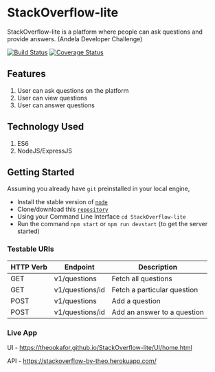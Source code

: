 # StackOverflow-lite
StackOverflow-lite is a platform where people can ask questions and provide answers. (Andela Developer Challenge)

[![Build Status](https://travis-ci.com/TheoOkafor/StackOverflow-lite.svg?branch=development)](https://travis-ci.com/TheoOkafor/StackOverflow-lite)
[![Coverage Status](https://coveralls.io/repos/github/TheoOkafor/StackOverflow-lite/badge.svg)](https://coveralls.io/github/TheoOkafor/StackOverflow-lite)

## Features
1. User can ask questions on the platform
2. User can view questions
3. User can answer questions

## Technology Used
1. ES6
2. NodeJS/ExpressJS

## Getting Started
Assuming you already have `git` preinstalled in your local engine,

* Install the stable version of [`node`](https://nodejs.org/en/download/)
* Clone/download this [`repository`](https://github.com/TheoOkafor/StackOverflow-lite)
* Using your Command Line Interface `cd StackOverflow-lite`
* Run the command `npm start` or `npm run devstart` (to get the server started)

### Testable URIs
|HTTP Verb|Endpoint         |Description                   |
|---------|-----------------|------------------------------|
|GET      | v1/questions    | Fetch all questions          |
|GET      | v1/questions/id | Fetch a particular question  |
|POST     | v1/questions    | Add a question               |
|POST     | v1/questions/id | Add an answer to a question  |

### Live App
UI - https://theookafor.github.io/StackOverflow-lite/UI/home.html

API - https://stackoverflow-by-theo.herokuapp.com/
